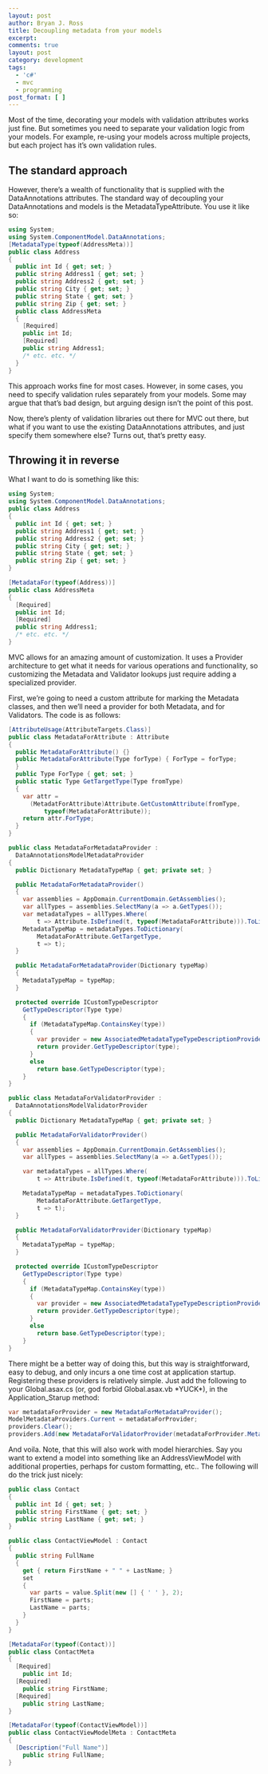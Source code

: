 ```yaml
---
layout: post
author: Bryan J. Ross
title: Decoupling metadata from your models
excerpt:
comments: true
layout: post
category: development
tags:
  - 'c#'
  - mvc
  - programming
post_format: [ ]
---
```

Most of the time, decorating your models with validation attributes
works just fine. But sometimes you need to separate your validation
logic from your models. For example, re-using your models across
multiple projects, but each project has it’s own validation rules.

<!-- more -->

## The standard approach

However, there’s a wealth of functionality that is supplied with the
DataAnnotations attributes. The standard way of decoupling your
DataAnnotations and models is the MetadataTypeAttribute. You use it
like so:

~~~csharp
using System;
using System.ComponentModel.DataAnnotations;
[MetadataType(typeof(AddressMeta))]
public class Address
{
  public int Id { get; set; }
  public string Address1 { get; set; }
  public string Address2 { get; set; }
  public string City { get; set; }
  public string State { get; set; }
  public string Zip { get; set; }
  public class AddressMeta
  {
    [Required]
    public int Id;
    [Required]
    public string Address1;
    /* etc. etc. */
  }
}
~~~

This approach works fine for most cases. However, in some cases, you
need to specify validation rules separately from your models. Some may
argue that that’s bad design, but arguing design isn’t the point of
this post.

Now, there’s plenty of validation libraries out there for MVC out
there, but what if you want to use the existing DataAnnotations
attributes, and just specify them somewhere else? Turns out, that’s
pretty easy.

## Throwing it in reverse

What I want to do is something like this:

~~~csharp
using System;
using System.ComponentModel.DataAnnotations;
public class Address
{
  public int Id { get; set; }
  public string Address1 { get; set; }
  public string Address2 { get; set; }
  public string City { get; set; }
  public string State { get; set; }
  public string Zip { get; set; }
}

[MetadataFor(typeof(Address))]
public class AddressMeta
{
  [Required]
  public int Id;
  [Required]
  public string Address1;
  /* etc. etc. */
}
~~~


MVC allows for an amazing amount of customization. It uses a Provider
architecture to get what it needs for various operations and
functionality, so customizing the Metadata and Validator lookups just
require adding a specialized provider.

First, we’re going to need a custom attribute for marking the Metadata
classes, and then we’ll need a provider for both Metadata, and for
Validators. The code is as follows:

~~~csharp
[AttributeUsage(AttributeTargets.Class)]
public class MetadataForAttribute : Attribute
{
  public MetadataForAttribute() {}
  public MetadataForAttribute(Type forType) { ForType = forType;
  }
  public Type ForType { get; set; }
  public static Type GetTargetType(Type fromType)
  {
    var attr =
      (MetadatForAttribute)Attribute.GetCustomAttribute(fromType,
          typeof(MetadataForAttribute));
    return attr.ForType;
  }
}

public class MetadataForMetadataProvider :
  DataAnnotationsModelMetadataProvider
{
  public Dictionary MetadataTypeMap { get; private set; }

  public MetadataForMetadataProvider()
  {
    var assemblies = AppDomain.CurrentDomain.GetAssemblies();
    var allTypes = assemblies.SelectMany(a => a.GetTypes());
    var metadataTypes = allTypes.Where(
        t => Attribute.IsDefined(t, typeof(MetadataForAttribute))).ToList();
    MetadataTypeMap = metadataTypes.ToDictionary(
        MetadataForAttribute.GetTargetType,
        t => t);
  }

  public MetadataForMetadataProvider(Dictionary typeMap)
  {
    MetadataTypeMap = typeMap;
  }

  protected override ICustomTypeDescriptor
    GetTypeDescriptor(Type type)
    {
      if (MetadataTypeMap.ContainsKey(type))
      {
        var provider = new AssociatedMetadataTypeTypeDescriptionProvider(type, MetadataTypeMap[type]);
        return provider.GetTypeDescriptor(type);
      }
      else
        return base.GetTypeDescriptor(type);
    }
}

public class MetadataForValidatorProvider :
  DataAnnotationsModelValidatorProvider
{
  public Dictionary MetadataTypeMap { get; private set; }

  public MetadataForValidatorProvider()
  {
    var assemblies = AppDomain.CurrentDomain.GetAssemblies();
    var allTypes = assemblies.SelectMany(a => a.GetTypes());

    var metadataTypes = allTypes.Where(
        t => Attribute.IsDefined(t, typeof(MetadataForAttribute))).ToList();

    MetadataTypeMap = metadataTypes.ToDictionary(
        MetadataForAttribute.GetTargetType,
        t => t);
  }

  public MetadataForValidatorProvider(Dictionary typeMap)
  {
    MetadataTypeMap = typeMap;
  }

  protected override ICustomTypeDescriptor
    GetTypeDescriptor(Type type)
    {
      if (MetadataTypeMap.ContainsKey(type))
      {
        var provider = new AssociatedMetadataTypeTypeDescriptionProvider(type, MetadataTypeMap[type]);
        return provider.GetTypeDescriptor(type);
      }
      else
        return base.GetTypeDescriptor(type);
    }
}
~~~


There might be a better way of doing this, but this way is
straightforward, easy to debug, and only incurs a one time cost at
application startup. Registering these providers is relatively simple.
Just add the following to your Global.asax.cs (or, god forbid
Global.asax.vb \*YUCK\*), in the Application_Starup method:

~~~csharp
var metadataForProvider = new MetadataForMetadataProvider();
ModelMetadataProviders.Current = metadataForProvider;
providers.Clear();
providers.Add(new MetadataForValidatorProvider(metadataForProvider.MetadataTypeMap));
~~~

And voila. Note, that this will also work with model hierarchies. Say
you want to extend a model into something like an AddressViewModel
with additional properties, perhaps for custom formatting, etc.. The
following will do the trick just nicely:

~~~csharp
public class Contact
{
  public int Id { get; set; }
  public string FirstName { get; set; }
  public string LastName { get; set; }
}

public class ContactViewModel : Contact
{
  public string FullName
  {
    get { return FirstName + " " + LastName; }
    set
    {
      var parts = value.Split(new [] { ' ' }, 2);
      FirstName = parts;
      LastName = parts;
    }
  }
}

[MetadataFor(typeof(Contact))]
public class ContactMeta
{
  [Required]
    public int Id;
  [Required]
    public string FirstName;
  [Required]
    public string LastName;
}

[MetadataFor(typeof(ContactViewModel))]
public class ContactViewModelMeta : ContactMeta
{
  [Description("Full Name")]
    public string FullName;
}
~~~

